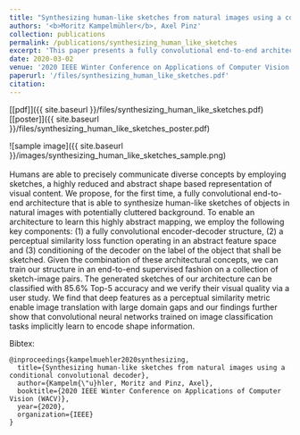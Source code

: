 ```yaml
---
title: "Synthesizing human-like sketches from natural images using a conditional convolutional decoder"
authors: '<b>Moritz Kampelmühler</b>, Axel Pinz'
collection: publications
permalink: /publications/synthesizing_human_like_sketches
excerpt: 'This paper presents a fully convolutional end-to-end architecture that is able to synthesize human-like sketches of objects in natural images with potentially cluttered background.'
date: 2020-03-02
venue: '2020 IEEE Winter Conference on Applications of Computer Vision (WACV)'
paperurl: '/files/synthesizing_human_like_sketches.pdf'
citation: 
---
```

[[pdf]]({{ site.baseurl }}/files/synthesizing_human_like_sketches.pdf)
[[poster]]({{ site.baseurl }}/files/synthesizing_human_like_sketches_poster.pdf)

![sample image]({{ site.baseurl }}/images/synthesizing_human_like_sketches_sample.png)
<br/><br/>
Humans are able to precisely communicate diverse concepts by employing sketches, a highly reduced and abstract shape based representation of visual content. We propose, for the first time, a fully convolutional end-to-end architecture that is able to synthesize human-like sketches of objects in natural images with potentially cluttered background. To enable an architecture to learn this highly abstract mapping, we employ the following key components: (1) a fully convolutional encoder-decoder structure, (2) a perceptual similarity loss function operating in an abstract feature space and (3) conditioning of the decoder on the label of the object that shall be sketched. Given the combination of these architectural concepts, we can train our structure in an end-to-end supervised fashion on a collection of sketch-image pairs. The generated sketches of our architecture can be classified with 85.6% Top-5 accuracy and we verify their visual quality via a user study. We find that deep features as a perceptual similarity metric enable image translation with large domain gaps and our findings further show that convolutional neural networks trained on image classification tasks implicitly learn to encode shape information.

Bibtex:
```
@inproceedings{kampelmuehler2020synthesizing,
  title={Synthesizing human-like sketches from natural images using a conditional convolutional decoder},
  author={Kampelm{\"u}hler, Moritz and Pinz, Axel},
  booktitle={2020 IEEE Winter Conference on Applications of Computer Vision (WACV)},
  year={2020},
  organization={IEEE}
}
```
